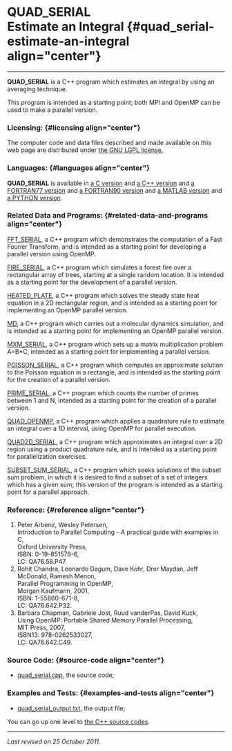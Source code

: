 QUAD\_SERIAL\
Estimate an Integral {#quad_serial-estimate-an-integral align="center"}
====================

------------------------------------------------------------------------

**QUAD\_SERIAL** is a C++ program which estimates an integral by using
an averaging technique.

This program is intended as a starting point; both MPI and OpenMP can be
used to make a parallel version.

### Licensing: {#licensing align="center"}

The computer code and data files described and made available on this
web page are distributed under [the GNU LGPL
license.](../../txt/gnu_lgpl.txt)

### Languages: {#languages align="center"}

**QUAD\_SERIAL** is available in [a C
version](../../c_src/quad_serial/quad_serial.html) and [a C++
version](../../cpp_src/quad_serial/quad_serial.html) and [a FORTRAN77
version](../../f77_src/quad_serial/quad_serial.html) and [a FORTRAN90
version](../../f_src/quad_serial/quad_serial.html) and [a MATLAB
version](../../m_src/quad_serial/quad_serial.html) and [a PYTHON
version](../../py_src/quad_serial/quad_serial.html).

### Related Data and Programs: {#related-data-and-programs align="center"}

[FFT\_SERIAL](../../cpp_src/fft_serial/fft_serial.html), a C++ program
which demonstrates the computation of a Fast Fourier Transform, and is
intended as a starting point for developing a parallel version using
OpenMP.

[FIRE\_SERIAL](../../cpp_src/fire_serial/fire_serial.html), a C++
program which simulates a forest fire over a rectangular array of trees,
starting at a single random location. It is intended as a starting point
for the development of a parallel version.

[HEATED\_PLATE](../../cpp_src/heated_plate/heated_plate.html), a C++
program which solves the steady state heat equation in a 2D rectangular
region, and is intended as a starting point for implementing an OpenMP
parallel version.

[MD](../../cpp_src/md/md.html), a C++ program which carries out a
molecular dynamics simulation, and is intended as a starting point for
implementing an OpenMP parallel version.

[MXM\_SERIAL](../../cpp_src/mxm_serial/mxm_serial.html), a C++ program
which sets up a matrix multiplication problem A=B\*C, intended as a
starting point for implementing a parallel version.

[POISSON\_SERIAL](../../cpp_src/poisson_serial/poisson_serial.html), a
C++ program which computes an approximate solution to the Poisson
equation in a rectangle, and is intended as the starting point for the
creation of a parallel version.

[PRIME\_SERIAL](../../cpp_src/prime_serial/prime_serial.html), a C++
program which counts the number of primes between 1 and N, intended as a
starting point for the creation of a parallel version.

[QUAD\_OPENMP](../../cpp_src/quad_openmp/quad_openmp.html), a C++
program which applies a quadrature rule to estimate an integral over a
1D interval, using OpenMP for parallel execution.

[QUAD2D\_SERIAL](../../cpp_src/quad2d_serial/quad2d_serial.html), a C++
program which approximates an integral over a 2D region using a product
quadrature rule, and is intended as a starting point for parallelization
exercises.

[SUBSET\_SUM\_SERIAL](../../cpp_src/subset_sum_serial/subset_sum_serial.html),
a C++ program which seeks solutions of the subset sum problem, in which
it is desired to find a subset of a set of integers which has a given
sum; this version of the program is intended as a starting point for a
parallel approach.

### Reference: {#reference align="center"}

1.  Peter Arbenz, Wesley Petersen,\
    Introduction to Parallel Computing - A practical guide with examples
    in C,\
    Oxford University Press,\
    ISBN: 0-19-851576-6,\
    LC: QA76.58.P47.
2.  Rohit Chandra, Leonardo Dagum, Dave Kohr, Dror Maydan, Jeff
    McDonald, Ramesh Menon,\
    Parallel Programming in OpenMP,\
    Morgan Kaufmann, 2001,\
    ISBN: 1-55860-671-8,\
    LC: QA76.642.P32.
3.  Barbara Chapman, Gabriele Jost, Ruud vanderPas, David Kuck,\
    Using OpenMP: Portable Shared Memory Parallel Processing,\
    MIT Press, 2007,\
    ISBN13: 978-0262533027,\
    LC: QA76.642.C49.

### Source Code: {#source-code align="center"}

-   [quad\_serial.cpp](quad_serial.cpp), the source code;

### Examples and Tests: {#examples-and-tests align="center"}

-   [quad\_serial\_output.txt](quad_serial_output.txt), the output file;

You can go up one level to [the C++ source codes](../cpp_src.html).

------------------------------------------------------------------------

*Last revised on 25 October 2011.*
